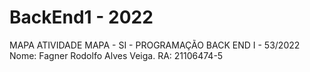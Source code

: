 # BackEnd1 - 2022
MAPA
ATIVIDADE MAPA - SI - PROGRAMAÇÃO BACK END I - 53/2022
Nome: Fagner Rodolfo Alves Veiga.		RA: 21106474-5
